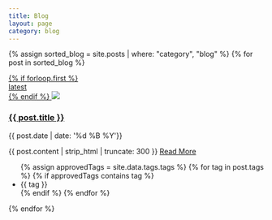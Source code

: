 ```yaml
---
title: Blog
layout: page
category: blog
---
```

{% assign sorted_blog = site.posts | where: "category", "blog" %}
{% for post in sorted_blog %}
<div class="post">
  <a href="{{ site.baseurl }}{{ post.url }}" title="{{ post.title }}" class="post-image">
    {% if forloop.first %}<div class="latest">latest</div>{% endif %}
    <img src="{{ site.baseurl }}blog_img/hero/{{ post.image }}"> 
  </a>
  <div class="post-container">
    <h3 class="post-title"><a href="{{ site.baseurl }}{{ post.url }}" title="{{ post.title }}">{{ post.title }}</a></h3>
    <p class="post-date">{{ post.date | date: '%d %B %Y'}}</p>
    <p class="post-content">{{ post.content | strip_html | truncate: 300 }} <a href="{{ site.baseurl }}{{ post.url }}">Read More</a></p>
    <ul class="tags">
    {% assign approvedTags = site.data.tags.tags %}
    {% for tag in post.tags %}
      {% if approvedTags contains tag %}
        <li>{{ tag }}</li>
      {% endif %}
    {% endfor %}
    </ul>
  </div>
</div>
{% endfor %}